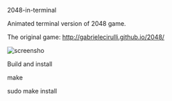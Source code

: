 2048-in-terminal

Animated terminal version of 2048 game.

The original game: http://gabrielecirulli.github.io/2048/



![screensho](https://github.com/alewmoose/at2048/blob/master/screenshot.png)



Build and install

make

sudo make install
